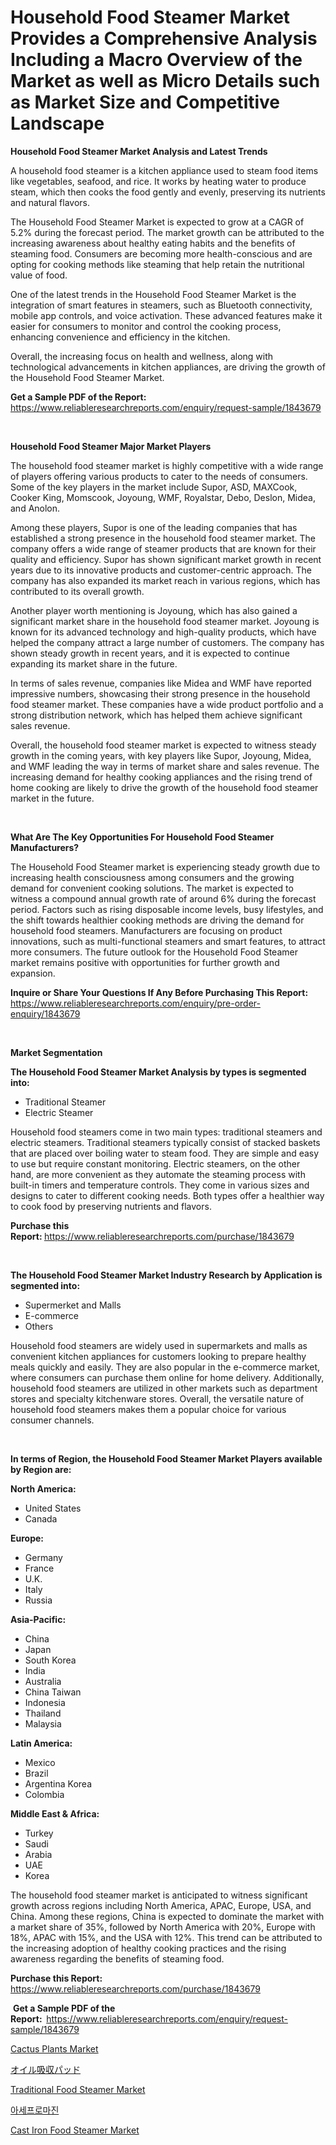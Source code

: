 <p><h1>Household Food Steamer Market Provides a Comprehensive Analysis Including a Macro Overview of the Market as well as Micro Details such as Market Size and Competitive Landscape</h1></p><p><strong>Household Food Steamer Market Analysis and Latest Trends</strong></p>
<p><p>A household food steamer is a kitchen appliance used to steam food items like vegetables, seafood, and rice. It works by heating water to produce steam, which then cooks the food gently and evenly, preserving its nutrients and natural flavors.</p><p>The Household Food Steamer Market is expected to grow at a CAGR of 5.2% during the forecast period. The market growth can be attributed to the increasing awareness about healthy eating habits and the benefits of steaming food. Consumers are becoming more health-conscious and are opting for cooking methods like steaming that help retain the nutritional value of food.</p><p>One of the latest trends in the Household Food Steamer Market is the integration of smart features in steamers, such as Bluetooth connectivity, mobile app controls, and voice activation. These advanced features make it easier for consumers to monitor and control the cooking process, enhancing convenience and efficiency in the kitchen.</p><p>Overall, the increasing focus on health and wellness, along with technological advancements in kitchen appliances, are driving the growth of the Household Food Steamer Market.</p></p>
<p><strong>Get a Sample PDF of the Report:&nbsp;</strong> <a href="https://www.reliableresearchreports.com/enquiry/request-sample/1843679">https://www.reliableresearchreports.com/enquiry/request-sample/1843679</a></p>
<p>&nbsp;</p>
<p><strong>Household Food Steamer Major Market Players</strong></p>
<p><p>The household food steamer market is highly competitive with a wide range of players offering various products to cater to the needs of consumers. Some of the key players in the market include Supor, ASD, MAXCook, Cooker King, Momscook, Joyoung, WMF, Royalstar, Debo, Deslon, Midea, and Anolon.</p><p>Among these players, Supor is one of the leading companies that has established a strong presence in the household food steamer market. The company offers a wide range of steamer products that are known for their quality and efficiency. Supor has shown significant market growth in recent years due to its innovative products and customer-centric approach. The company has also expanded its market reach in various regions, which has contributed to its overall growth.</p><p>Another player worth mentioning is Joyoung, which has also gained a significant market share in the household food steamer market. Joyoung is known for its advanced technology and high-quality products, which have helped the company attract a large number of customers. The company has shown steady growth in recent years, and it is expected to continue expanding its market share in the future.</p><p>In terms of sales revenue, companies like Midea and WMF have reported impressive numbers, showcasing their strong presence in the household food steamer market. These companies have a wide product portfolio and a strong distribution network, which has helped them achieve significant sales revenue.</p><p>Overall, the household food steamer market is expected to witness steady growth in the coming years, with key players like Supor, Joyoung, Midea, and WMF leading the way in terms of market share and sales revenue. The increasing demand for healthy cooking appliances and the rising trend of home cooking are likely to drive the growth of the household food steamer market in the future.</p></p>
<p>&nbsp;</p>
<p><strong>What Are The Key Opportunities For Household Food Steamer Manufacturers?</strong></p>
<p><p>The Household Food Steamer market is experiencing steady growth due to increasing health consciousness among consumers and the growing demand for convenient cooking solutions. The market is expected to witness a compound annual growth rate of around 6% during the forecast period. Factors such as rising disposable income levels, busy lifestyles, and the shift towards healthier cooking methods are driving the demand for household food steamers. Manufacturers are focusing on product innovations, such as multi-functional steamers and smart features, to attract more consumers. The future outlook for the Household Food Steamer market remains positive with opportunities for further growth and expansion.</p></p>
<p><strong>Inquire or Share Your Questions If Any Before Purchasing This Report:</strong> <a href="https://www.reliableresearchreports.com/enquiry/pre-order-enquiry/1843679">https://www.reliableresearchreports.com/enquiry/pre-order-enquiry/1843679</a></p>
<p>&nbsp;</p>
<p><strong>Market Segmentation</strong></p>
<p><strong>The Household Food Steamer Market Analysis by types is segmented into:</strong></p>
<p><ul><li>Traditional Steamer</li><li>Electric Steamer</li></ul></p>
<p><p>Household food steamers come in two main types: traditional steamers and electric steamers. Traditional steamers typically consist of stacked baskets that are placed over boiling water to steam food. They are simple and easy to use but require constant monitoring. Electric steamers, on the other hand, are more convenient as they automate the steaming process with built-in timers and temperature controls. They come in various sizes and designs to cater to different cooking needs. Both types offer a healthier way to cook food by preserving nutrients and flavors.</p></p>
<p><strong>Purchase this Report:&nbsp;</strong><a href="https://www.reliableresearchreports.com/purchase/1843679">https://www.reliableresearchreports.com/purchase/1843679</a></p>
<p>&nbsp;</p>
<p><strong>The Household Food Steamer Market Industry Research by Application is segmented into:</strong></p>
<p><ul><li>Supermerket and Malls</li><li>E-commerce</li><li>Others</li></ul></p>
<p><p>Household food steamers are widely used in supermarkets and malls as convenient kitchen appliances for customers looking to prepare healthy meals quickly and easily. They are also popular in the e-commerce market, where consumers can purchase them online for home delivery. Additionally, household food steamers are utilized in other markets such as department stores and specialty kitchenware stores. Overall, the versatile nature of household food steamers makes them a popular choice for various consumer channels.</p></p>
<p>&nbsp;</p>
<p><strong>In terms of Region, the Household Food Steamer Market Players available by Region are:</strong></p>
<p>
    <p> <strong> North America: </strong>
        <ul>
            <li>United States</li>
            <li>Canada</li>
        </ul>
        </p> 
    <p> <strong> Europe: </strong>
        <ul>
            <li>Germany</li>
            <li>France</li>
            <li>U.K.</li>
            <li>Italy</li>
            <li>Russia</li>
        </ul>
        </p> 
    <p> <strong> Asia-Pacific: </strong>
        <ul>
            <li>China</li>
            <li>Japan</li>
            <li>South Korea</li>
            <li>India</li>
            <li>Australia</li>
            <li>China Taiwan</li>
            <li>Indonesia</li>
            <li>Thailand</li>
            <li>Malaysia</li>
        </ul>
        </p> 
    <p> <strong> Latin America: </strong>
        <ul>
            <li>Mexico</li>
            <li>Brazil</li>
            <li>Argentina Korea</li>
            <li>Colombia</li>
        </ul>
        </p> 
    <p> <strong> Middle East & Africa: </strong>
        <ul>
            <li>Turkey</li>
            <li>Saudi</li>
            <li>Arabia</li>
            <li>UAE</li>
            <li>Korea</li>
        </ul>
    </p>
    </p>
<p><p>The household food steamer market is anticipated to witness significant growth across regions including North America, APAC, Europe, USA, and China. Among these regions, China is expected to dominate the market with a market share of 35%, followed by North America with 20%, Europe with 18%, APAC with 15%, and the USA with 12%. This trend can be attributed to the increasing adoption of healthy cooking practices and the rising awareness regarding the benefits of steaming food.</p></p>
<p><strong>Purchase this Report: </strong><a href="https://www.reliableresearchreports.com/purchase/1843679">https://www.reliableresearchreports.com/purchase/1843679</a></p>
<p>&nbsp;<strong>Get a Sample PDF of the Report:&nbsp;&nbsp;</strong><a href="https://www.reliableresearchreports.com/enquiry/request-sample/1843679">https://www.reliableresearchreports.com/enquiry/request-sample/1843679</a></p>
<p><strong></strong></p>
<p><p><a href="https://issuu.com/reportprime-2/docs/cactus-plants-market-size-2030.pptx">Cactus Plants Market</a></p><p><a href="https://github.com/hwbcz413288296/Market-Research-Report-List-1/blob/main/70125027879.md">オイル吸収パッド</a></p><p><a href="https://github.com/derrinmiltonellis35gcl/Market-Research-Report-List-2/blob/main/traditional-food-steamer-market.md">Traditional Food Steamer Market</a></p><p><a href="https://github.com/bunxhcci35271755/Market-Research-Report-List-1/blob/main/15342277393.md">아세프로마진</a></p><p><a href="https://github.com/Sherrillcrooksxa8i18ucf2m/Market-Research-Report-List-1/blob/main/cast-iron-food-steamer-market.md">Cast Iron Food Steamer Market</a></p></p>